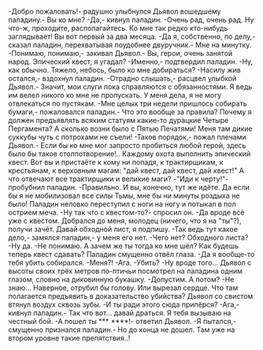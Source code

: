   -Добро пожаловать!- радушно улыбнулся Дьявол вошедшему паладину.- Вы ко мне?
-Да,- кивнул паладин.
-Очень рад, очень рад. Ну что-ж, проходите, располагайтесь. Ко мне так редко кто-нибудь заглядывает! Вы вот первый за два месяца.
-Да я, собственно, по делу,- сказал паладин, перехватывая поудобнее двуручник.- Мне на минутку.
-Понимаю, понимаю,- закивал Дьявол.- Вы, герои, очень занятой народ. Эпический квест, я угадал?
-Именно,- подтвердил паладин.
-Ну, как обычно. Тяжело, небось, было ко мне добираться?
-Насилу жив остался,- вздохнул паладин.
-Отрадно слышать,- расцвел улыбкой Дьявол.- Значит, мои слуги пока справляются с обязанностями. Я ведь им велел никого ко мне не пропускать. У меня дела, я не могу отвлекаться по пустякам.
-Мне целых три недели пришлось собирать бумаги,- пожаловался паладин.- Что это вообще за правила? Почему я должен предъявлять всяким статуям какие-то дурацкие Четыре Пергамента? А сколько возни было с Пятью Печатями! Меня там дикие суккубы чуть с потрохами не съели!
-Таков порядок,- пожал плечами Дьявол.- Если бы ко мне мог запросто пробиться любой герой, здесь было бы такое столпотворение!.. Каждому охота выполнить эпический квест. Вот вы и пристаёте к кому ни попадя, к трактирщикам, к крестьянам, к верховным магам: "дай квест, дай квест, дай квест!" А что отвечают все трактирщики и великие маги?
-"Иди к черту!"- пробубнил паладин.
-Правильно. И вы, конечно, тут же идёте. Да если бы я не мобилизовал все силы Тьмы, мне бы ни минуты роздыха не было!
Паладин неловко переступил с ноги на ногу и потыкал в пол острием меча.
-Ну так что с квестом-то?- спросил он.
-Да вроде всё уже с квестом. Добрался до меня, молодец (ничего, что я на "ты"?), получи зачёт. Давай обходной лист, я подпишу.
-Так ведь тут какое дело,- замялся паладин,- у меня его нет.
-Чего нет? Обходного листа?
-Ну да.
-Не понимаю. А зачем же ты тогда ко мне шёл? Как будешь теперь квест сдавать?
Паладин смущенно отвёл глаза.
-Да я вообще-то тебя убить собирался.
-Меня?!
-Ага.
-Убить?
-Ну вроде того...
Дьявол с высоты своих трёх метров по-птичьи посмотрел на паладина одним глазом, словно на диковинную букашку.
-Допустим. А потом?
-Не знаю... Наверное, отрубил бы голову. Или вырезал сердце. Что там полагается предъявить в доказательство убийства?
Дьявол со свистом втянул воздух сквозь зубы.
-И ты ради этого сюда припёрся?
-Ага,- кивнул паладин.- Так что вот... давай драться. Я тебя вызываю на честный бой.
-А пошел ты *** ****!- ответил Дьявол.
-Я пытался,- смущенно признался паладин.- Но до конца не дошел. Там уже на втором уровне такие препятствия..!      